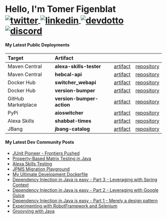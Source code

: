 <!-- markdownlint-disable MD033 MD041 -->
<p align="left">
  <h1 align="left">Hello, I'm Tomer Figenblat</br>
    <a href="https://twitter.com/intent/follow?screen_name=realTomFi" target="blank">
      <img align="center" src="https://img.shields.io/badge/-@realTomFi-1DA1F2?style=flat-square&logo=twitter&labelColor=white" alt="twitter"/>
    </a>
    <a href="https://www.linkedin.com/in/tomerfi" target="blank">
      <img align="center" src="https://img.shields.io/badge/-tomerfi-0e76a8?style=flat-square&logo=linkedin" alt="linkedin"/>
    </a>
    <a href="https://dev.to/tomerfi" target="blank">
      <img align="center" src="https://img.shields.io/badge/-@tomerfi-0A0A0A?style=flat-square&logo=dev.to" alt="devdotto" />
    </a>
    <a href="https://discordapp.com/users/851889326588690432/" target="blank">
      <img align="center" src="https://img.shields.io/badge/-tomerfi-7289DA?style=flat-square&logo=discord&logoColor=2C2F33" alt="discord" />
    </a>
  </h1>
</p>

#### My Latest Public Deployments

| Target             | Artifact                  |                |                  |
| :----------------- | :------------------------ | :------------: | :--------------: |
| Maven Central      | **alexa-skills-tester**   | [artifact][0]  | [repository][1]  |
| Maven Central      | **hebcal-api**            | [artifact][2]  | [repository][3]  |
| Docker Hub         | **switcher_webapi**       | [artifact][4]  | [repository][5]  |
| Docker Hub         | **version-bumper**        | [artifact][12] | [repository][13] |
| GitHub Marketplace | **version-bumper-action** | [artifact][14] | [repository][15] |
| PyPi               | **aioswitcher**           | [artifact][6]  | [repository][7]  |
| Alexa Skills       | **shabbat-times**         | [artifact][8]  | [repository][9]  |
| JBang              | **jbang-catalog**         | [artifact][10] | [repository][11] |

[0]: https://search.maven.org/artifact/info.tomfi.alexa/alexa-skills-tester
[1]: https://github.com/TomerFi/alexa-skills-tester
[2]: https://search.maven.org/artifact/info.tomfi.hebcal/hebcal-api
[3]: https://github.com/TomerFi/hebcal-api
[4]: https://hub.docker.com/r/tomerfi/switcher_webapi
[5]: https://github.com/TomerFi/switcher_webapi
[6]: https://pypi.org/project/aioswitcher
[7]: https://github.com/TomerFi/aioswitcher
[8]: https://www.amazon.com/Tomer-Figenblat-Shabbat-Times/dp/B072PRCHRD
[9]: https://github.com/TomerFi/alexa-skill-shabbat-times
[10]: https://github.com/TomerFi/jbang-catalog/blob/main/jbang-catalog.json
[11]: https://github.com/TomerFi/jbang-catalog
[12]: https://hub.docker.com/r/tomerfi/version-bumper
[13]: https://github.com/TomerFi/version-bumper
[14]: https://github.com/marketplace/actions/version-bumper-action
[15]: https://github.com/TomerFi/version-bumper-action

#### My Latest Dev Community Posts

<!-- DEVDOTTO:START -->
- [JUnit Pioneer - Frontiers Pushed](https://dev.to/tomerfi/junit-pioneer-frontiers-pushed-3jh7)
- [Property-Based Matrix Testing in Java](https://dev.to/tomerfi/property-based-matrix-testing-in-java-47p4)
- [Alexa Skills Testing](https://dev.to/tomerfi/alexa-skills-testing-4pfd)
- [JPMS Migration Playground](https://dev.to/tomerfi/jpms-migration-playground-a94)
- [My Ultimate Development Dockerfile](https://dev.to/tomerfi/my-ultimate-development-dockerfile-4hg1)
- [Dependency Injection in Java is easy - Part 3 - Leveraging with Spring Context](https://dev.to/tomerfi/dependency-injection-in-java-is-easy-part-3-leveraging-with-spring-context-gcc)
- [Dependency Injection in Java is easy - Part 2 - Leveraging with Google Guice](https://dev.to/tomerfi/dependency-injection-in-java-is-easy-part-2-leveraging-with-google-guice-6i4)
- [Dependency Injection in Java is easy - Part 1 - Merely a design pattern](https://dev.to/tomerfi/dependency-injection-in-java-is-easy-part-1-a-mear-design-pattern-2l8)
- [Experimenting with RobotFramework and Selenium](https://dev.to/tomerfi/experimenting-with-robotframework-and-selenium-4jgc)
- [Groovying with Java](https://dev.to/tomerfi/groovying-with-java-59hp)
<!-- DEVDOTTO:END -->
